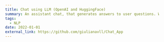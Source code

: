 ```yaml
---
title: Chat using LLM (OpenAI and HuggingFace)
summary: An assistant chat, that generates answers to user questions. We developed our chat following the Streamlit tutorial for chatbots. huggingface model https://huggingface.co/spaces/HuggingFaceH4/DialoGPT-large
tags:
  - NLP
date: 2022-01-01
external_link: https://github.com/giulianavll/Chat_App
---
```

